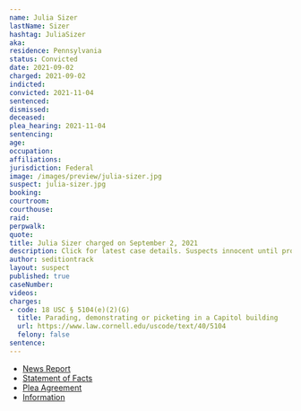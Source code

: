 ```yaml
---
name: Julia Sizer
lastName: Sizer
hashtag: JuliaSizer
aka:
residence: Pennsylvania
status: Convicted
date: 2021-09-02
charged: 2021-09-02
indicted:
convicted: 2021-11-04
sentenced:
dismissed:
deceased:
plea_hearing: 2021-11-04
sentencing:
age:
occupation:
affiliations:
jurisdiction: Federal
image: /images/preview/julia-sizer.jpg
suspect: julia-sizer.jpg
booking:
courtroom:
courthouse:
raid:
perpwalk:
quote:
title: Julia Sizer charged on September 2, 2021
description: Click for latest case details. Suspects innocent until proven guilty.
author: seditiontrack
layout: suspect
published: true
caseNumber:
videos:
charges:
- code: 18 USC § 5104(e)(2)(G)
  title: Parading, demonstrating or picketing in a Capitol building
  url: https://www.law.cornell.edu/uscode/text/40/5104
  felony: false
sentence:
---
```

- [News Report](https://pittsburgh.cbslocal.com/2021/09/02/ellwood-city-woman-capitol-riot-charges/)
- [Statement of Facts](https://www.justice.gov/usao-dc/case-multi-defendant/file/1447206/download)
- [Plea Agreement](https://www.justice.gov/usao-dc/case-multi-defendant/file/1447211/download)
- [Information](https://extremism.gwu.edu/sites/g/files/zaxdzs2191/f/Julia%20Jeanette%20Sizer%20Information.pdf)
